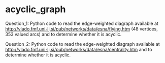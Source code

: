 # acyclic_graph
Question_1: Python code to read the edge-weighted diagraph available at http://vlado.fmf.uni-lj.si/pub/networks/data/esna/flying.htm
(48 vertices, 353 valued arcs) and to determine whether it is acyclic. 

Question_2: Python code to read the edge-weighted diagraph available at http://vlado.fmf.uni-lj.si/pub/networks/data/esna/centrality.htm
and to determine whether it is acyclic.
